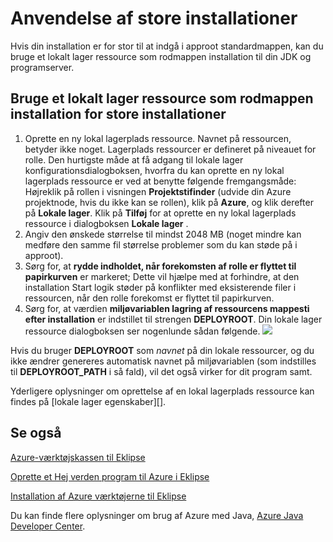 <properties
    pageTitle="Anvendelse af store installationer"
    description="Få mere at vide, hvordan du kan installere store installationer med Azure-værktøjskassen til Eklipse."
    services=""
    documentationCenter="java"
    authors="rmcmurray"
    manager="wpickett"
    editor=""/>

<tags
    ms.service="multiple"
    ms.workload="na"
    ms.tgt_pltfrm="multiple"
    ms.devlang="Java"
    ms.topic="article"
    ms.date="08/11/2016" 
    ms.author="robmcm"/>

<!-- Legacy MSDN URL = https://msdn.microsoft.com/library/azure/dn268601.aspx -->

# <a name="deploying-large-deployments"></a>Anvendelse af store installationer #

Hvis din installation er for stor til at indgå i approot standardmappen, kan du bruge et lokalt lager ressource som rodmappen installation til din JDK og programserver.

## <a name="to-use-a-local-storage-resource-as-the-deployment-root-folder-for-large-deployments"></a>Bruge et lokalt lager ressource som rodmappen installation for store installationer ##

1. Oprette en ny lokal lagerplads ressource. Navnet på ressourcen, betyder ikke noget. Lagerplads ressourcer er defineret på niveauet for rolle. Den hurtigste måde at få adgang til lokale lager konfigurationsdialogboksen, hvorfra du kan oprette en ny lokal lagerplads ressource er ved at benytte følgende fremgangsmåde: Højreklik på rollen i visningen **Projektstifinder** (udvide din Azure projektnode, hvis du ikke kan se rollen), klik på **Azure**, og klik derefter på **Lokale lager**. Klik på **Tilføj** for at oprette en ny lokal lagerplads ressource i dialogboksen **Lokale lager** .
1. Angiv den ønskede størrelse til mindst 2048 MB (noget mindre kan medføre den samme fil størrelse problemer som du kan støde på i approot).
1. Sørg for, at **rydde indholdet, når forekomsten af rolle er flyttet til papirkurven** er markeret; Dette vil hjælpe med at forhindre, at den installation Start logik støder på konflikter med eksisterende filer i ressourcen, når den rolle forekomst er flyttet til papirkurven.
1. Sørg for, at værdien **miljøvariablen lagring af ressourcens mappesti efter installation** er indstillet til strengen **DEPLOYROOT**. Din lokale lager ressource dialogboksen ser nogenlunde sådan følgende.
    ![][ic667943]

Hvis du bruger **DEPLOYROOT** som *navnet* på din lokale ressourcer, og du ikke ændrer genereres automatisk navnet på miljøvariablen (som indstilles til **DEPLOYROOT_PATH** i så fald), vil det også virker for dit program samt.

Yderligere oplysninger om oprettelse af en lokal lagerplads ressource kan findes på [lokale lager egenskaber][].

## <a name="see-also"></a>Se også ##

[Azure-værktøjskassen til Eklipse][]

[Oprette et Hej verden program til Azure i Eklipse][]

[Installation af Azure værktøjerne til Eklipse][] 

Du kan finde flere oplysninger om brug af Azure med Java, [Azure Java Developer Center][].

<!-- URL List -->

[Azure Java Developer Center]: http://go.microsoft.com/fwlink/?LinkID=699547
[Azure-værktøjskassen til Eklipse]: http://go.microsoft.com/fwlink/?LinkID=699529
[Oprette et Hej verden program til Azure i Eklipse]: http://go.microsoft.com/fwlink/?LinkID=699533
[Installation af Azure værktøjerne til Eklipse]: http://go.microsoft.com/fwlink/?LinkId=699546
[Egenskaber for lokale lager]: http://go.microsoft.com/fwlink/?LinkID=699525#local_storage_properties

<!-- IMG List -->

[ic667943]: ./media/azure-toolkit-for-eclipse-deploying-large-deployments/ic667943.png
